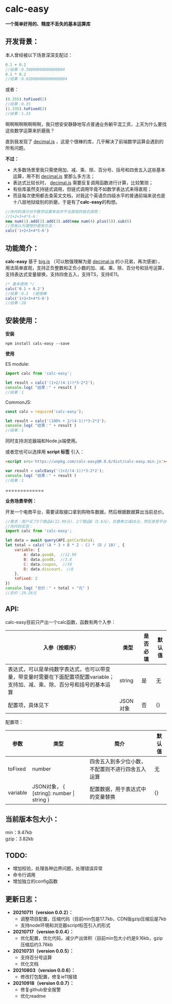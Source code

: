# calc-easy
**一个简单好用的、精度不丢失的基本运算库**


## 开发背景：
本人曾经被以下场景深深支配过：
```javascript
0.1 + 0.2
//结果：0.30000000000000004
0.1 * 0.2
//结果：0.020000000000000004
```
或者：
```javascript
(0.355).toFixed(2)
//结果：0.35
(1.335).toFixed(2)
//结果：1.33
```
啊啊啊啊啊啊啊啊，我只想安安静静地写点普通业务躺平混工资，上天为什么要找这些数学运算来折磨我？

直到我发现了 [decimal.js](https://www.npmjs.com/package/decimal.js) ，这是个很棒的库，几乎解决了前端数学运算会遇到的所有问题。

**不过：**
- 大多数场景里我只需使用加、减、乘、除、百分号、括号和四舍五入这些基本运算，用不到 [decimal.js](https://www.npmjs.com/package/decimal.js) 里那么多方法；
- 表达式比较长时， [decimal.js](https://www.npmjs.com/package/decimal.js) 需要反复调用函数进行计算，比较繁琐；
- 有些库虽然支持链式调用，但链式调用毕竟不如数学表达式来得直观；
- 而且每次使用都去查英文文档，对我这个英语负四级水平的普通前端来说也是十八层地狱级别的折磨，于是有了**calc-easy**的构想。

```javascript
//伪代码演示对于数学运算来说并不太直观的链式调用：
//1+2+3+4*5-6：
new num(1).add(2).add(3).add(new num(4).plus(5)).sub(6)
//而我认为理想的使用方法：
calc('1+2+3+4*5-6')
```

## 功能简介：
**calc-easy** 基于 [big.js](https://www.npmjs.com/package/big.js) （可以勉强理解为是 [decimal.js](https://www.npmjs.com/package/decimal.js) 的小兄弟，再次感谢），用法简单直观，支持正负整数和正负小数的加、减、乘、除、百分号和括号运算，支持表达式变量替换，支持四舍五入，支持TS，支持IE11。
```javascript
/* 基本使用 */
calc('0.1 + 0.2')
//结果：0.3  (就很棒
calc('1+2+3+4*5-6')
//结果：20
```

## 安装使用：
**安装**
```shell
npm install calc-easy --save
```
**使用**

ES module:
```javascript
import calc from 'calc-easy';

let result = calc('(1+2/(4-1))*3-2*2');
console.log( "结果：" + result )
//结果：1
```
CommonJS:
```javascript
const calc = require('calc-easy');

let result = calc('(100% + 2/(4-1))*3-2*2');
console.log( "结果：" + result )
//结果：1
```

同时支持浏览器端和Node.js端使用。

或者您也可以选择用 **script 标签** 引入：
```html
<script src='https://unpkg.com/calc-easy@0.0.6/dist/calc-easy.min.js'></script>
```
```javascript
var result = calcEasy('(1+2/(4-1))*3-2*2');
console.log( "结果：" + result )
//结果：1
```

=============

**业务场景举例：**

开发一个电商平台，需要读取接口拿到购物车数据，然后根据数据算出当前总价。
```javascript
//需求：用户买了3个商品A(12.99元)、2个商品B（3.8元），优惠券立减10元，然后享受平台活动总价打8折，求出当前总价并保留两位小数。
//伪代码实现：
import calc from 'calc-easy';

let data = await query(API.getCarData);
let total = calc('(A * 3 + B * 2 - C) * (D / 10)', {
	variable: {
		A: data.goodA,  //12.99
		B: data.goodB,  //3.8
		C: data.coupon,  //10
		D: data.discount， //8
	},
	toFixed: 2
})
console.log( "总价：" + total + "元" )
//总价：29.26元
```

## API:
calc-easy目前只产出一个calc函数，函数有两个入参：

入参（按顺序）          | 类型      | 是否必填              | 默认值
----------        | -----              | ------            | ------------
表达式，可以是单纯数字表达式，也可以带变量，带变量时需要在下面配置项配置variable；支持加、减、乘、除、百分号和括号的基本运算            | string       | 是   |  无
配置项，具体见下            | JSON对象    |否       | {}

配置项：

参数          | 类型       | 简介    | 默认值
----------        | -----      | -----              | ------------
toFixed            | number      | 四舍五入到多少位小数，不配置则不进行四舍五入运算      |  无
variable            | JSON对象， { [string]: number \| string }   | 配置数据，用于表达式中的变量替换    | {}

## 当前版本包大小：
min：9.47kb  
gzip：3.82kb


## TODO:
- 增加校验，处理各种边界问题，处理错误异常
- 命令行调用
- 增加独立的config函数

## 更新日志：
- **20210711（version 0.0.2）：**
	* 调整项目配置，压缩代码（目前min包是17.7kb，CDN版gzip压缩后是7kb
	* 支持node环境和浏览器script标签引入的形式
- **20210717（version 0.0.4）：**
	* 优化配置，优化代码，减少产出体积（目前min包大小约是9.16kb，gzip压缩后约3.76kb
- **20210731（version 0.0.5）：**
	* 支持百分号运算
	* 优化文档
- **20210803（version 0.0.6）：**
	* 修改打包配置，修复ie11报错
- **20210918（version 0.0.7）：**
	* 修复github安全报警
	* 优化readme